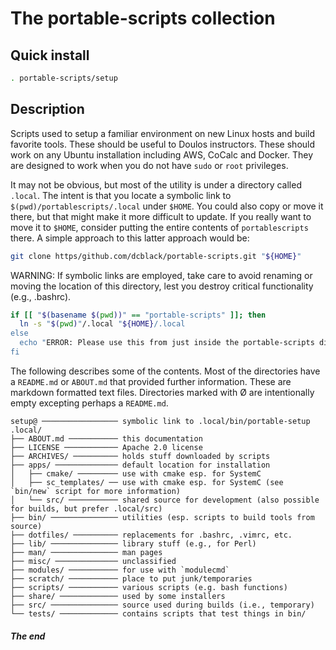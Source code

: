 The portable-scripts collection
===============================

Quick install
-------------

```bash
. portable-scripts/setup
```

Description
-----------

Scripts used to setup a familiar environment on new Linux hosts and build favorite tools. These should be useful to Doulos instructors. These should work on any Ubuntu installation including AWS, CoCalc and Docker. They are designed to work when you do not have `sudo` or `root` privileges.

It may not be obvious, but most of the utility is under a directory called `.local`. The intent is that you locate a symbolic link to `$(pwd)/portablescripts/.local` under `$HOME`. You could also copy or move it there, but that might make it more difficult to update. If you really want to move it to `$HOME`, consider putting the entire contents of `portablescripts` there. A simple approach to this latter approach would be:

```bash
git clone https/github.com/dcblack/portable-scripts.git "${HOME}"
```

WARNING: If symbolic links are employed, take care to avoid renaming or moving the location of this directory, lest you destroy critical functionality (e.g., .bashrc).

```sh
if [[ "$(basename $(pwd))" == "portable-scripts" ]]; then
  ln -s "$(pwd)"/.local "${HOME}/.local
else
  echo "ERROR: Please use this from just inside the portable-scripts directory" 1>&2
fi
```

The following describes some of the contents. Most of the directories have a `README.md` or `ABOUT.md` that provided further information. These are markdown formatted text files. Directories marked with Ø are intentionally empty excepting perhaps a `README.md`.

```
setup@ ───────────────── symbolic link to .local/bin/portable-setup
.local/
├── ABOUT.md ─────────── this documentation
├── LICENSE ──────────── Apache 2.0 license
├── ARCHIVES/ ────────── holds stuff downloaded by scripts
├── apps/ ────────────── default location for installation
│   ├── cmake/ ───────── use with cmake esp. for SystemC
│   ├── sc_templates/ ── use with cmake esp. for SystemC (see `bin/new` script for more information)
│   └── src/ ─────────── shared source for development (also possible for builds, but prefer .local/src)
├── bin/ ─────────────── utilities (esp. scripts to build tools from source)
├── dotfiles/ ────────── replacements for .bashrc, .vimrc, etc.
├── lib/ ─────────────── library stuff (e.g., for Perl)
├── man/ ─────────────── man pages
├── misc/ ────────────── unclassified
├── modules/ ─────────── for use with `modulecmd`
├── scratch/ ─────────── place to put junk/temporaries
├── scripts/ ─────────── various scripts (e.g. bash functions)
├── share/ ───────────── used by some installers
├── src/ ─────────────── source used during builds (i.e., temporary)
└── tests/ ───────────── contains scripts that test things in bin/
```

##### The end

